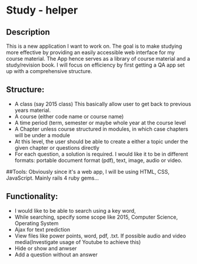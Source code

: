 Study - helper
==============

Description
-----------
This is a new application I want to work on. The goal is to make studying more effective by providing an easily accessible web interface for my course material. The App hence serves as a library of course material and a study/revision book. I will focus on efficiency by first getting a QA app set up with a comprehensive structure. 

## Structure:
- A class (say 2015 class) This basically allow user to get back to previous years material.
- A course (either code name or course name)
- A time period (term, semester or maybe whole year at the course level
- A Chapter unless course structured in modules, in which case chapters will be under a module
- At this level, the user should be able to create a either a topic under the given chapter or questions directly
- For each question, a solution is required. I would like it to be in different formats: portable document format (pdf), text, image, audio or video. 

##Tools:
Obviously since it's a web app, I will be using HTML, CSS, JavaScript.
Mainly rails 4 ruby gems...

## Functionality:
- I would like to be able to search using a key word,
- While searching, specify some scope like 2015, Computer Science, Operating System
- Ajax for text prediction
- View files like power points, word, pdf, .txt. If possible audio and video media(Investigate usage of Youtube to achieve this)
- Hide or show and anwser
- Add a question without an answer 

